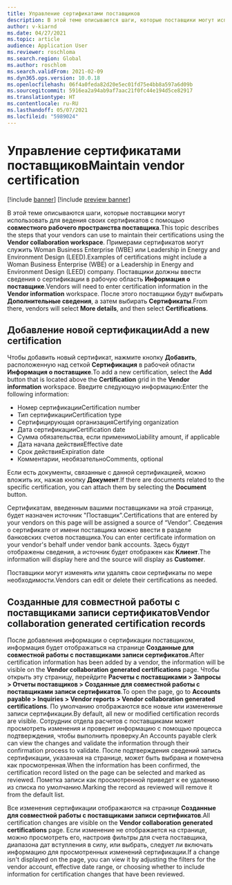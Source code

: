 ```yaml
---
title: Управление сертификатами поставщиков
description: В этой теме описываются шаги, которые поставщики могут использовать для ведения своих сертификатов с помощью совместного рабочего пространства поставщика.
author: v-kiarnd
ms.date: 04/27/2021
ms.topic: article
audience: Application User
ms.reviewer: roschloma
ms.search.region: Global
ms.author: roschlom
ms.search.validFrom: 2021-02-09
ms.dyn365.ops.version: 10.0.18
ms.openlocfilehash: 06f4a0feda82d20e5ec01fd75e4bb8a597a6d09b
ms.sourcegitcommit: 5916ea2a94ab9af7aac21f0fc44e194d5ce82917
ms.translationtype: HT
ms.contentlocale: ru-RU
ms.lasthandoff: 05/07/2021
ms.locfileid: "5989024"
---
```

# <a name="maintain-vendor-certification"></a><span data-ttu-id="80792-103">Управление сертификатами поставщиков</span><span class="sxs-lookup"><span data-stu-id="80792-103">Maintain vendor certification</span></span>

[!include [banner](../includes/banner.md)]
[!include [preview banner](../includes/preview-banner.md)]

<span data-ttu-id="80792-104">В этой теме описываются шаги, которые поставщики могут использовать для ведения своих сертификатов с помощью **совместного рабочего пространства поставщика**.</span><span class="sxs-lookup"><span data-stu-id="80792-104">This topic describes the steps that your vendors can use to  maintain their certifications using the **Vendor collaboration workspace**.</span></span> <span data-ttu-id="80792-105">Примерами сертификатов могут служить Woman Business Enterprise (WBE) или Leadership in Energy and Environment Design (LEED).</span><span class="sxs-lookup"><span data-stu-id="80792-105">Examples of certifications might include a Woman Business Enterprise (WBE) or a Leadership in Energy and Environment Design (LEED) company.</span></span> <span data-ttu-id="80792-106">Поставщики должны ввести сведения о сертификации в рабочую область **Информация о поставщике**.</span><span class="sxs-lookup"><span data-stu-id="80792-106">Vendors will need to enter certification information in the **Vendor information** workspace.</span></span> <span data-ttu-id="80792-107">После этого поставщики будут выбирать **Дополнительные сведения**, а затем выбирать **Сертификаты**.</span><span class="sxs-lookup"><span data-stu-id="80792-107">From there, vendors will select **More details**, and then select **Certifications**.</span></span>

## <a name="add-a-new-certification"></a><span data-ttu-id="80792-108">Добавление новой сертификации</span><span class="sxs-lookup"><span data-stu-id="80792-108">Add a new certification</span></span>

<span data-ttu-id="80792-109">Чтобы добавить новый сертификат, нажмите кнопку **Добавить**, расположенную над сеткой **Сертификация** в рабочей области **Информация о поставщике**.</span><span class="sxs-lookup"><span data-stu-id="80792-109">To add a new certification, select the **Add** button that is located above the **Certification** grid in the **Vendor information** workspace.</span></span> <span data-ttu-id="80792-110">Введите следующую информацию:</span><span class="sxs-lookup"><span data-stu-id="80792-110">Enter the following information:</span></span>
 
- <span data-ttu-id="80792-111">Номер сертификации</span><span class="sxs-lookup"><span data-stu-id="80792-111">Certification number</span></span>
- <span data-ttu-id="80792-112">Тип сертификации</span><span class="sxs-lookup"><span data-stu-id="80792-112">Certification type</span></span>
- <span data-ttu-id="80792-113">Сертифицирующая организация</span><span class="sxs-lookup"><span data-stu-id="80792-113">Certifying organization</span></span> 
- <span data-ttu-id="80792-114">Дата сертификации</span><span class="sxs-lookup"><span data-stu-id="80792-114">Certification date</span></span>
- <span data-ttu-id="80792-115">Сумма обязательства, если применимо</span><span class="sxs-lookup"><span data-stu-id="80792-115">Liability amount, if applicable</span></span>
- <span data-ttu-id="80792-116">Дата начала действия</span><span class="sxs-lookup"><span data-stu-id="80792-116">Effective date</span></span>
- <span data-ttu-id="80792-117">Срок действия</span><span class="sxs-lookup"><span data-stu-id="80792-117">Expiration date</span></span>
- <span data-ttu-id="80792-118">Комментарии, необязательно</span><span class="sxs-lookup"><span data-stu-id="80792-118">Comments, optional</span></span>

<span data-ttu-id="80792-119">Если есть документы, связанные с данной сертификацией, можно вложить их, нажав кнопку **Документ**.</span><span class="sxs-lookup"><span data-stu-id="80792-119">If there are documents related to the specific certification, you can attach them by selecting the **Document** button.</span></span>

<span data-ttu-id="80792-120">Сертификатам, введенным вашими поставщиками на этой странице, будет назначен источник "Поставщик".</span><span class="sxs-lookup"><span data-stu-id="80792-120">Certifications that are entered by your vendors on this page will be assigned a source of “Vendor”.</span></span> <span data-ttu-id="80792-121">Сведения о сертификате от имени поставщика можно ввести в разделе банковских счетов поставщика.</span><span class="sxs-lookup"><span data-stu-id="80792-121">You can enter certificate information on your vendor's behalf under vendor bank accounts.</span></span> <span data-ttu-id="80792-122">Здесь будут отображены сведения, а источник будет отображен как **Клиент**.</span><span class="sxs-lookup"><span data-stu-id="80792-122">The information will display here and the source will display as **Customer**.</span></span>

<span data-ttu-id="80792-123">Поставщики могут изменять или удалять свои сертификаты по мере необходимости.</span><span class="sxs-lookup"><span data-stu-id="80792-123">Vendors can edit or delete their certifications as needed.</span></span>

## <a name="vendor-collaboration-generated-certification-records"></a><span data-ttu-id="80792-124">Созданные для совместной работы с поставщиками записи сертификатов</span><span class="sxs-lookup"><span data-stu-id="80792-124">Vendor collaboration generated certification records</span></span> 
 
<span data-ttu-id="80792-125">После добавления информации о сертификации поставщиком, информация будет отображаться на странице **Созданные для совместной работы с поставщиками записи сертификатов**.</span><span class="sxs-lookup"><span data-stu-id="80792-125">After certification information has been added by a vendor, the information will be visible on the **Vendor collaboration generated certifications** page.</span></span> <span data-ttu-id="80792-126">Чтобы открыть эту страницу, перейдите **Расчеты с поставщиками > Запросы > Отчеты поставщиков > Созданные для совместной работы с поставщиками записи сертификатов**.</span><span class="sxs-lookup"><span data-stu-id="80792-126">To open the page, go to **Accounts payable > Inquiries > Vendor reports > Vendor collaboration generated certifications**.</span></span> <span data-ttu-id="80792-127">По умолчанию отображаются все новые или измененные записи сертификации.</span><span class="sxs-lookup"><span data-stu-id="80792-127">By default, all new or modified certification records are visible.</span></span> <span data-ttu-id="80792-128">Сотрудник отдела расчетов с поставщиками может просмотреть изменения и проверит информацию с помощью процесса подтверждения, чтобы выполнить проверку.</span><span class="sxs-lookup"><span data-stu-id="80792-128">An Accounts payable clerk can view the changes and validate the information through their confirmation process to validate.</span></span> <span data-ttu-id="80792-129">После подтверждения сведений запись сертификации, указанная на странице, может быть выбрана и помечена как просмотренная.</span><span class="sxs-lookup"><span data-stu-id="80792-129">When the information has been confirmed, the certification record listed on the page can be selected and marked as reviewed.</span></span> <span data-ttu-id="80792-130">Пометка записи как просмотренной приведет к ее удалению из списка по умолчанию.</span><span class="sxs-lookup"><span data-stu-id="80792-130">Marking the record as reviewed will remove it from the default list.</span></span>
 
<span data-ttu-id="80792-131">Все изменения сертификации отображаются на странице **Созданные для совместной работы с поставщиками записи сертификатов**.</span><span class="sxs-lookup"><span data-stu-id="80792-131">All certification changes are visible on the **Vendor collaboration generated certifications** page.</span></span> <span data-ttu-id="80792-132">Если изменение не отображается на странице, можно просмотреть его, настроив фильтры для счета поставщика, диапазона дат вступления в силу, или выбрать, следует ли включать информацию для просмотренных изменений сертификации.</span><span class="sxs-lookup"><span data-stu-id="80792-132">If a change isn't displayed on the page, you can view it by adjusting the filters for the vendor account, effective date range, or choosing whether to include information for certification changes that have been reviewed.</span></span> 

